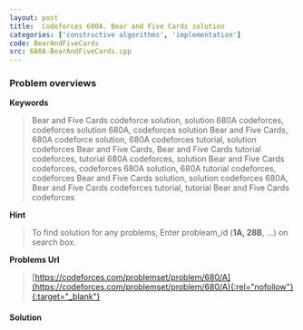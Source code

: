 ```yaml
---
layout: post
title:  Codeforces 680A. Bear and Five Cards solution
categories: ['constructive algorithms', 'implementation']
code: BearAndFiveCards
src: 680A-BearAndFiveCards.cpp
---
```

### **Problem overviews**

**Keywords**
> Bear and Five Cards codeforce solution, solution 680A codeforces, codeforces solution 680A, codeforces solution Bear and Five Cards, 680A codeforce solution, 680A codeforces tutorial, solution codeforces Bear and Five Cards, Bear and Five Cards tutorial codeforces, tutorial 680A codeforces, solution Bear and Five Cards codeforces, codeforces 680A solution, 680A tutorial codeforces, codeforces Bear and Five Cards solution, solution codeforces 680A, Bear and Five Cards codeforces tutorial, tutorial Bear and Five Cards codeforces

**Hint**
> To find solution for any problems, Enter probleam_id (**1A, 28B**, ...) on search box. 

**Problems Url**
> [https://codeforces.com/problemset/problem/680/A](https://codeforces.com/problemset/problem/680/A){:rel="nofollow"}{:target="_blank"}

#### **Solution**



